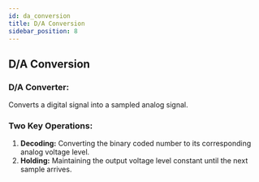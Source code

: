 ```yaml
---
id: da_conversion
title: D/A Conversion
sidebar_position: 8
---
```


## D/A Conversion

### D/A Converter:
Converts a digital signal into a sampled analog signal.

### Two Key Operations:
1. **Decoding:**  Converting the binary coded number to its corresponding analog voltage level.
2. **Holding:** Maintaining the output voltage level constant until the next sample arrives.
